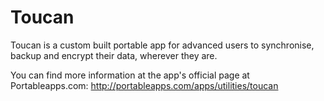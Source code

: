 # Toucan
Toucan is a custom built portable app for advanced users to synchronise, backup and encrypt their data, wherever they are.

You can find more information at the app's official page at Portableapps.com: http://portableapps.com/apps/utilities/toucan
